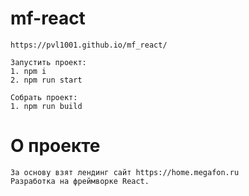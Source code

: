 ﻿# mf-react
 ```
https://pvl1001.github.io/mf_react/
```

```
Запустить проект:
1. npm i
2. npm run start
```
```
Собрать проект:
1. npm run build
```

# О проекте
```
За основу взят лендинг сайт https://home.megafon.ru
Разработка на фреймворке React. 
```
